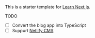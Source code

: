 This is a starter template for [Learn Next.js](https://nextjs.org/learn).

TODO
- [ ] Convert the blog app into TypeScript
- [ ] Suppurt [Netlify CMS](https://www.netlifycms.org/docs/start-with-a-template/)
